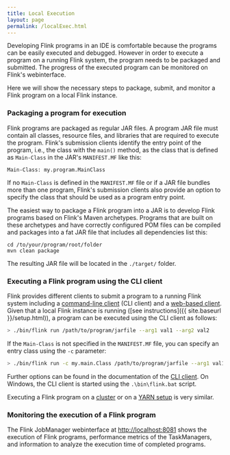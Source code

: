 ```yaml
---
title: Local Execution
layout: page
permalink: /localExec.html
---
```


Developing Flink programs in an IDE is comfortable because the programs can be easily executed and debugged. However in order to execute a program on a running Flink system, the program needs to be packaged and submitted. The progress of the executed program can be monitored on Flink's webinterface.

Here we will show the necessary steps to package, submit, and monitor a Flink program on a local Flink instance. 

### Packaging a program for execution

Flink programs are packaged as regular JAR files. A program JAR file must contain all classes, resource files, and libraries that are required to execute the program. Flink's submission clients identify the entry point of the program, i.e., the class with the `main()` method, as the class that is defined as `Main-Class` in the JAR's `MANIFEST.MF` like this:

~~~
Main-Class: my.program.MainClass
~~~

If no `Main-Class` is defined in the `MANIFEST.MF` file or if a JAR file bundles more than one program, Flink's submission clients also provide an option to specify the class that should be used as a program entry point.

The easiest way to package a Flink program into a JAR is to develop Flink programs based on Flink's Maven archetypes. Programs that are built on these archetypes and have correctly configured POM files can be compiled and packages into a fat JAR file that includes all dependencies list this:

~~~
cd /to/your/program/root/folder
mvn clean package
~~~

The resulting JAR file will be located in the `./target/` folder.

### Executing a Flink program using the CLI client

Flink provides different clients to submit a program to a running Flink system including a [command-line client](http://ci.apache.org/projects/flink/flink-docs-master/apis/cli.html) (CLI client) and a [web-based client](http://ci.apache.org/projects/flink/flink-docs-master/apis/web_client.html). Given that a local Flink instance is running ([see instructions]({{ site.baseurl }}/setup.html)),
a program can be executed using the CLI client as follows:

~~~bash
> ./bin/flink run /path/to/program/jarfile --arg1 val1 --arg2 val2
~~~

If the `Main-Class` is not specified in the `MANIFEST.MF` file, you can specify an entry class using the `-c` parameter:

~~~bash
> ./bin/flink run -c my.main.Class /path/to/program/jarfile --arg1 val1 --arg2 val2
~~~

Further options can be found in the documentation of the [CLI client](http://ci.apache.org/projects/flink/flink-docs-master/apis/cli.html). On Windows, the CLI client is started using the `.\bin\flink.bat` script.

Executing a Flink program on a [cluster](http://ci.apache.org/projects/flink/flink-docs-master/apis/cluster_execution.html) or on a [YARN setup](http://ci.apache.org/projects/flink/flink-docs-master/setup/yarn_setup.html#quickstart-run-a-flink-job-on-yarn) is very similar.

### Monitoring the execution of a Flink program

The Flink JobManager webinterface at [http://localhost:8081](http://localhost:8081) shows the execution of Flink programs, performance metrics of the TaskManagers, and information to analyze the execution time of completed programs.

